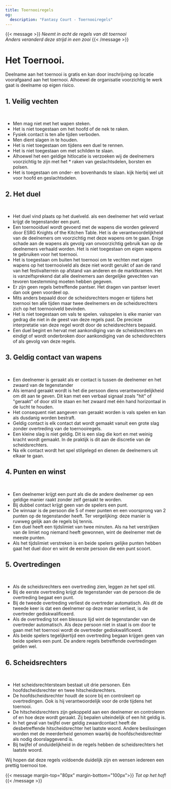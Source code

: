 ```yaml
---
title: Toernooiregels
og:
  description: "Fantasy Court - Toernooiregels"
---
```

{{< message >}}
  _Neemt in acht de regels van dit toernooi_ \
  _Anders veranderd deze strijd in een zooi_
{{< /message >}}

# Het Toernooi.
Deelname aan het toernooi is gratis en kan door inschrijving op locatie voorafgaand aan het toernooi.
Alhoewel de organisatie voorzichtig te werk gaat is deelname op eigen risico. 

## 1. Veilig vechten
&nbsp;
* Men mag niet met het wapen steken.
* Het is niet toegestaan om het hoofd of de nek te raken.
* Fysiek contact is ten alle tijden verboden.
* Men dient slagen in te houden.
* Het is niet toegestaan om tijdens een duel te rennen.
* Het is niet toegestaan om met schilden te slaan.
* Alhoewel het een geldige hitlocatie is verzoeken wij de deelnemers voorzichtig te zijn met het * raken van geslachtsdelen, borsten en polsen.
* Het is toegestaan om onder- en bovenhands te slaan. kijk hierbij wel uit voor hoofd en geslachtsdelen.
## 2. Het duel
&nbsp;
* Het duel vind plaats op het duelveld. als een deelnemer het veld verlaat krijgt de tegenstander een punt.
* Een toernooiduel wordt gevoerd met de wapens die worden geleverd door ESRG Knights of the Kitchen Table. Het is de verantwoordelijkheid van de deelnemers om voorzichtig met deze wapens om te gaan. Enige schade aan de wapens als gevolg van onvoorzichtig gebruik kan op de deelnemers verhaald worden. Het is niet toegestaan om eigen wapens te gebruiken voor het toernooi.
* Het is toegestaan om buiten het toernooi om te vechten met eigen wapens op het toernooiveld als deze niet wordt geruikt of aan de rand van het festivalterrein op afstand van anderen en de marktkramen. Het is vanzelfsprekend dat alle deelnemers aan dergelijke gevechten van tevoren toestemming moeten hebben gegeven.
* Er zijn geen regels betreffende pantser. Het dragen van pantser levert dan ook geen voordeel op.
* Mits anders bepaald door de scheidsrechters mogen er tijdens het toernooi ten alle tijden maar twee deelnemers en de scheidsrechters zich op het toernooiveld bevinden.
* Het is niet toegestaan om vals te spelen. valsspelen is elke manier van gedrag die niet in de geest van deze regels past. De precieze interpretatie van deze regel wordt door de scheidsrechters bepaald.
* Een duel begint en hervat met aankondiging van de scheidsrechters en eindigt of wordt onderbroken door aankondiging van de scheidsrechters of als gevolg van deze regels.
## 3. Geldig contact van wapens
&nbsp;
* Een deelnemer is geraakt als er contact is tussen de deelnemer en het zwaard van de tegenstander
* Als iemand geraakt wordt is het die persoon diens verantwoordelijkheid om dit aan te geven. Dit kan met een verbaal signaal zoals "hit" of "geraakt" of door stil te staan en het zwaard met één hand horizontaal in de lucht te houden.
* Het consequent niet aangeven van geraakt worden is vals spelen en kan als dusdanig worden bestraft.
* Geldig contact is elk contact dat wordt gemaakt vanuit een grote slag zonder overtreding van de toernooiregels.
* Een kleine slag is niet geldig. Dit is een slag die kort en met weinig kracht wordt gemaakt. In de praktijk is dit aan de discretie van de scheidsrechters.
* Na elk contact wordt het spel stilgelegd en dienen de deelnemers uit elkaar te gaan.
## 4. Punten en winst
&nbsp;
* Een deelnemer krijgt een punt als die de andere deelnemer op een geldige manier raakt zonder zelf geraakt te worden.
* Bij dubbel contact krijgt geen van de spelers een punt.
* De winnaar is de persoon die 5 of meer punten en een voorsprong van 2 punten op de tegenstander heeft. Ter vergelijking: deze manier is ruwweg gelijk aan de regels bij tennis.
* Een duel heeft een tijdslimiet van twee minuten. Als na het verstrijken van de limiet nog niemand heeft gewonnen, wint de deelnemer met de meeste punten.
* Als het tijdslimiet verstreken is en beide spelers gelijke punten hebben gaat het duel door en wint de eerste persoon die een punt scoort.
## 5. Overtredingen
&nbsp;
* Als de scheidsrechters een overtreding zien, leggen ze het spel stil.
* Bij de eerste overtreding krijgt de tegenstander van de persoon die de overtreding begaat een punt.
* Bij de tweede overtreding verliest de overtreder automatisch. Als dit de tweede keer is dat een deelnemer op deze manier verliest, is de overtreder gediskwalificeerd.
* Als de overtreding tot een blessure lijd wint de tegenstander van de overtreder automatisch. Als deze persoon niet in staat is om door te gaan met het toernooi wordt de overtreder gediskwalificeerd.
* Als beide spelers tegelijkertijd een overtreding begaan krijgen geen van beide spelers een punt. De andere regels betreffende overtredingen gelden wel.
## 6. Scheidsrechters
&nbsp;
* Het scheidsrechtersteam bestaat uit drie personen. Eén hoofdscheidsrechter en twee hitscheidsrechters.
* De hoofdscheidsrechter houdt de score bij en controleert op overtredingen. Ook is hij verantwoordelijk voor de orde tijdens het toernooi.
* De hitscheidsrechters zijn gekoppeld aan een deelnemer en controleren of en hoe deze wordt geraakt. Zij bepalen uiteindelijk of een hit geldig is.
* In het geval van twijfel over geldig zwaardcontact heeft de desbetreffende hitscheidsrechter het laatste woord. Andere beslissingen worden met de meerderheid genomen waarbij de hoofdscheidsrechter als nodig doorslaggevend is.
* Bij twijfel of onduidelijkheid in de regels hebben de scheidsrechters het laatste woord.

Wij hopen dat deze regels voldoende duidelijk zijn en wensen iedereen een prettig toernooi toe.


{{< message margin-top="80px" margin-bottom="100px">}}
_Tot op het hof!_
{{< /message >}}
